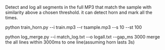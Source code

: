 Detect and log all segments in the full MP3 that match the sample with similarity above a chosen threshold.
it can detect horn and mark all the times.

python train_horn.py --i train.mp3 --r tsample.mp3 --s 10 --st 100

python log_merge.py --i match_log.txt --o logall.txt --gap_ms 3000 
merge the all lines within 3000ms to one line(assuming horn lasts 3s)
